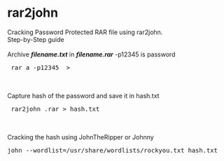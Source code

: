# rar2john

Cracking Password Protected RAR file using rar2john.<br>
Step-by-Step guide<br>
<br>
Archive <i><b>filename.txt</b></i> in <i><b>filename.rar</b></i> -p12345 is password<br>
<pre> rar a -p12345 <i><filename.rar></i> > <i><filename.txt></i> </pre><br>
<br>
Capture hash of the password and save it in hash.txt<br>
<pre> rar2john <filename>.rar > hash.txt </pre><br>
<br>
Cracking the hash using JohnTheRipper or Johnny<br>
<pre>john --wordlist=/usr/share/wordlists/rockyou.txt hash.txt </pre><br>
<br>
